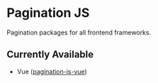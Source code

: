 # Pagination JS

Pagination packages for all frontend frameworks.

## Currently Available

- Vue ([pagination-js-vue](https://www.npmjs.com/package/@saurssaurav/pagination-js-vue))
